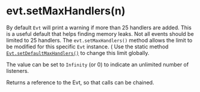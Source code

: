 # evt.setMaxHandlers(n)

By default `Evt` will print a warning if more than 25 handlers are added. This is a useful default that helps finding memory leaks. Not all events should be limited to 25 handlers. The `evt.setMaxHandlers()` method allows the limit to be modified for this specific `Evt` instance. ( Use the static method [`Evt.setDefaultMaxHandlers()`](https://docs.evt.land/api/evt/setdefaultmaxhandlers) to change this limit globally.

The value can be set to `Infinity` (or 0) to indicate an unlimited number of listeners.

Returns a reference to the Evt, so that calls can be chained.
